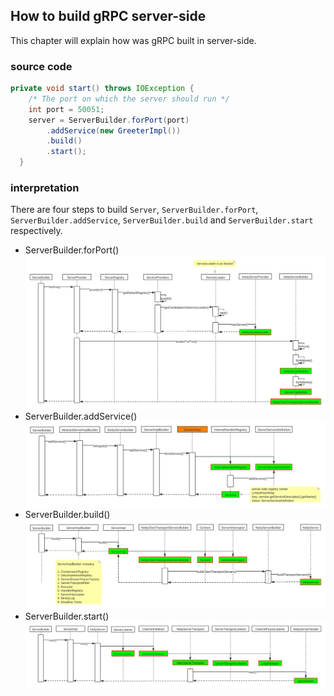 ## How to build gRPC server-side

This chapter will explain how was gRPC built in server-side.

### source code
```java
private void start() throws IOException {
    /* The port on which the server should run */
    int port = 50051;
    server = ServerBuilder.forPort(port)
        .addService(new GreeterImpl())
        .build()
        .start();
  }
```

### interpretation

There are four steps to build `Server`, `ServerBuilder.forPort`, `ServerBuilder.addService`, `ServerBuilder.build` and `ServerBuilder.start` respectively.

+ ServerBuilder.forPort()
  ![forPort](how-to-build/how-to-build-grpc-server-side-forport.svg)
+ ServerBuilder.addService()
  ![addService](how-to-build/how-to-build-grpc-server-side-addservice.svg)
+ ServerBuilder.build()
  ![build](how-to-build/how-to-build-grpc-server-side-build.svg)
+ ServerBuilder.start()
  ![start](how-to-build/how-to-build-grpc-server-side-start.svg)
  